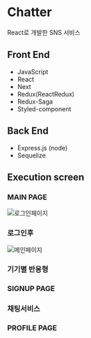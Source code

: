# Chatter
React로 개발한 SNS 서비스

## Front End
* JavaScript
* React
* Next
* Redux(ReactRedux)
* Redux-Saga
* Styled-component
## Back End
* Express.js (node)
* Sequelize

## Execution screen
### MAIN PAGE
![로그인페이지](https://user-images.githubusercontent.com/63445553/138884578-ffa0d2bd-5d5e-4757-919e-4a085ecaf02a.PNG)

### 로그인후
![메인페이지](https://user-images.githubusercontent.com/63445553/138884658-9272f6ed-2aa0-44a2-99bb-cf1f7a0d0622.PNG)

### 기기별 반응형
### SIGNUP PAGE
### 채팅서비스
### PROFILE PAGE
